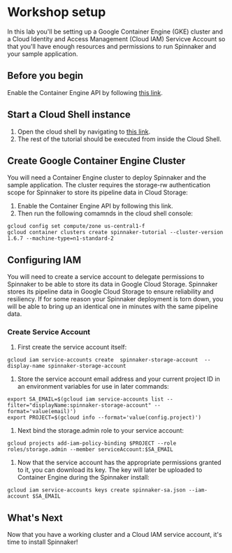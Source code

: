 # Workshop setup
In this lab you'll be setting up a Google Container Engine (GKE) cluster and a Cloud Identity and Access Management (Cloud IAM) Servicve Account so that you'll have enough resources and permissions to run Spinnaker and your sample application.

## Before you begin
Enable the Container Engine API by following [this link](https://console.cloud.google.com/flows/enableapi?apiid=container).

## Start a Cloud Shell instance

1. Open the cloud shell by navigating to [this link](https://console.cloud.google.com/?cloudshell=true).
1. The rest of the tutorial should be executed from inside the Cloud Shell.


## Create Google Container Engine Cluster

You will need a Container Engine cluster to deploy Spinnaker and the sample application. The cluster requires the storage-rw authentication scope for Spinnaker to store its pipeline data in Cloud Storage:
1. Enable the Container Engine API by following this link.
1. Then run the following comamnds in the cloud shell console:
```shell
gcloud config set compute/zone us-central1-f
gcloud container clusters create spinnaker-tutorial --cluster-version 1.6.7 --machine-type=n1-standard-2
```

## Configuring IAM
You will need to create a service account to delegate permissions to Spinnaker to be able to store its data in Google Cloud Storage. Spinnaker stores its pipeline data in Google Cloud Storage to ensure reliability and resiliency. If for some reason your Spinnaker deployment is torn down, you will be able to bring up an identical one in minutes with the same pipeline data.

### Create Service Account

1. First create the service account itself:
```shell
gcloud iam service-accounts create  spinnaker-storage-account  --display-name spinnaker-storage-account
```
1. Store the service account email address and your current project ID in an environment variables for use in later commands:
```shell
export SA_EMAIL=$(gcloud iam service-accounts list --filter="displayName:spinnaker-storage-account" --format='value(email)')
export PROJECT=$(gcloud info --format='value(config.project)')
```
1. Next bind the storage.admin role to your service account:
```shell
gcloud projects add-iam-policy-binding $PROJECT --role roles/storage.admin --member serviceAccount:$SA_EMAIL
```
1. Now that the service account has the appropriate permissions granted to it, you can download its key. The key will later be uploaded to Container Engine during the Spinnaker install:
```shell
gcloud iam service-accounts keys create spinnaker-sa.json --iam-account $SA_EMAIL
```

## What's Next
Now that you have a working cluster and a Cloud IAM service account, it's time to install Spinnaker!
